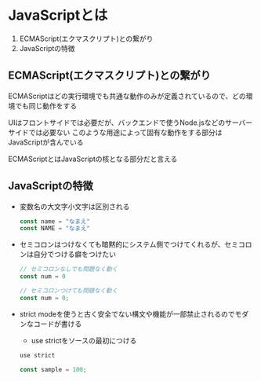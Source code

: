 # JavaScriptとは

1. ECMAScript(エクマスクリプト)との繋がり
2. JavaScriptの特徴

## ECMAScript(エクマスクリプト)との繋がり

ECMAScriptはどの実行環境でも共通な動作のみが定義されているので、どの環境でも同じ動作をする

UIはフロントサイドでは必要だが、バックエンドで使うNode.jsなどのサーバーサイドでは必要ない
このような用途によって固有な動作をする部分はJavaScriptが含んでいる

ECMAScriptとはJavaScriptの核となる部分だと言える

## JavaScriptの特徴

- 変数名の大文字小文字は区別される
  
  ```JavaScript
  const name = "なまえ"
  const NAME = "なまえ"
  ```

- セミコロンはつけなくても暗黙的にシステム側でつけてくれるが、セミコロンは自分でつける癖をつけたい

  ```JavaScript
  // セミコロンなしでも問題なく動く
  const num = 0

  // セミコロンつけても問題なく動く
  const num = 0;
  ```

- strict modeを使うと古く安全でない構文や機能が一部禁止されるのでモダンなコードが書ける
  - use strictをソースの最初につける
  
  ```JavaScript
  use strict

  const sample = 100;
  ```

